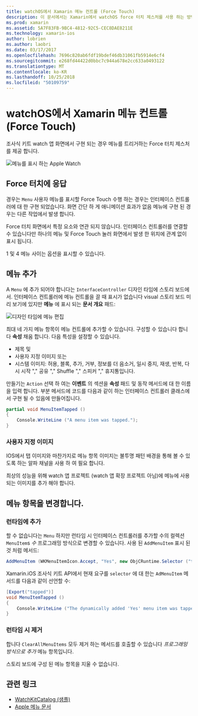 ```yaml
---
title: watchOS에서 Xamarin 메뉴 컨트롤 (Force Touch)
description: 이 문서에서는 Xamarin에서 watchOS force 터치 제스처를 사용 하는 방법을 설명 합니다. Force 터치에 응답 하는 방법에 설명 추가 메뉴 및 메뉴 항목을 변경 하는 방법입니다.
ms.prod: xamarin
ms.assetid: 5A7F83FB-9BC4-4812-92C5-CEC8DAE8211E
ms.technology: xamarin-ios
author: lobrien
ms.author: laobri
ms.date: 03/17/2017
ms.openlocfilehash: 7696c820ab6fdf19bdef46db31061fb5914e6cf4
ms.sourcegitcommit: e268fd44422d0bbc7c944a678e2cc633a0493122
ms.translationtype: MT
ms.contentlocale: ko-KR
ms.lasthandoff: 10/25/2018
ms.locfileid: "50109759"
---
```

# <a name="watchos-menu-control-force-touch-in-xamarin"></a>watchOS에서 Xamarin 메뉴 컨트롤 (Force Touch)

조사식 키트 watch 앱 화면에서 구현 되는 경우 메뉴를 트리거하는 Force 터치 제스처를 제공 합니다.

![](menu-images/menu.png "메뉴를 표시 하는 Apple Watch")
<!-- watch image courtesy of http://infinitapps.com/bezel/ -->

## <a name="responding-to-force-touch"></a>Force 터치에 응답

경우는 `Menu` 사용자 메뉴를 표시할 Force Touch 수행 하는 경우는 인터페이스 컨트롤러에 대 한 구현 되었습니다. 화면 간단 하 게 애니메이션 효과가 없음 메뉴에 구현 된 경우는 다른 작업에서 발생 합니다.

Force 터치 화면에서 특정 요소와 연관 되지 않습니다. 인터페이스 컨트롤러를 연결할 수 있습니다만 하나의 메뉴 및 Force Touch 눌러 화면에서 발생 한 위치에 관계 없이 표시 됩니다.

1 및 4 메뉴 사이는 옵션을 표시할 수 있습니다.


## <a name="adding-a-menu"></a>메뉴 추가

A `Menu` 에 추가 되어야 합니다는 `InterfaceController` 디자인 타임에 스토리 보드에서. 인터페이스 컨트롤러에 메뉴 컨트롤을 끌 때 표시가 없습니다 visual 스토리 보드 미리 보기에 있지만 **메뉴** 에 표시 되는 **문서 개요** 패드:

![](menu-images/menu-action.png "디자인 타임에 메뉴 편집")

최대 네 가지 메뉴 항목이 메뉴 컨트롤에 추가할 수 있습니다. 구성할 수 있습니다 합니다 **속성** 채움 합니다. 다음 특성을 설정할 수 있습니다.

- 제목 및
- 사용자 지정 이미지 또는
- 시스템 이미지: 허용, 블록, 추가, 거부, 정보를 더 음소거, 일시 중지, 재생, 반복, 다시 시작 "," 공유 "," Shuffle "," 스피커 "," 휴지통입니다.

만들기는 `Action` 선택 하 여는 **이벤트** 의 섹션을 **속성** 패드 및 동작 메서드에 대 한 이름을 입력 합니다. 부분 메서드에 코드를 다음과 같이 하는 인터페이스 컨트롤러 클래스에서 구현 될 수 있음에 만들어집니다.

```csharp
partial void MenuItemTapped ()
{
    Console.WriteLine ("A menu item was tapped.");
}
```

### <a name="custom-images"></a>사용자 지정 이미지

IOS에서 탭 이미지와 마찬가지로 메뉴 항목 이미지는 불투명 패턴 배경을 통해 볼 수 있도록 하는 알파 채널을 사용 하 여 필요 합니다.

최상의 성능을 위해 watch 앱 프로젝트 (watch 앱 확장 프로젝트 아님)에 메뉴에 사용 되는 이미지를 추가 해야 합니다.


## <a name="changing-the-menu-items"></a>메뉴 항목을 변경합니다.

<!--
### Design Time Items

Menu items added the storyboard can be shown and hidden programmatically.
-->

### <a name="adding-at-runtime"></a>런타임에 추가

할 수 없습니다는 `Menu` 하지만 런타임 시 인터페이스 컨트롤러를 추가할 수의 컬렉션 `MenuItem`s *수* 프로그래밍 방식으로 변경할 수 있습니다.
사용 된 `AddMenuItem` 표시 된 것 처럼 메서드:

```csharp
AddMenuItem (WKMenuItemIcon.Accept, "Yes", new ObjCRuntime.Selector ("tapped"));
```

Xamarin.iOS 조사식 키트 API에서 현재 요구를 `selector` 에 대 한는 `AdMenuItem` 메서드를 다음과 같이 선언할 수:

```csharp
[Export("tapped")]
void MenuItemTapped ()
{
    Console.WriteLine ("The dynamically added 'Yes' menu item was tapped.");
}
```

### <a name="removing-at-runtime"></a>런타임 시 제거

합니다 `ClearAllMenuItems` 모두 제거 하는 메서드를 호출할 수 있습니다 *프로그래밍 방식으로 추가* 메뉴 항목입니다.

스토리 보드에 구성 된 메뉴 항목을 지울 수 없습니다.



## <a name="related-links"></a>관련 링크

- [WatchKitCatalog (샘플)](https://developer.xamarin.com/samples/monotouch/watchOS/WatchKitCatalog/)
- [Apple 메뉴 문서](https://developer.apple.com/library/prerelease/ios/documentation/General/Conceptual/WatchKitProgrammingGuide/Menus.html)
